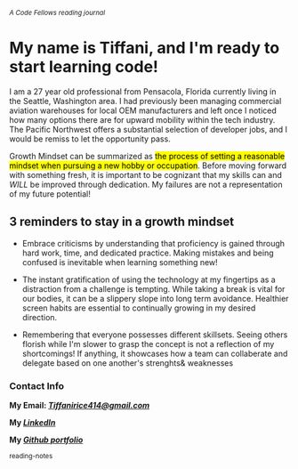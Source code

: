 <sub> *A  Code Fellows reading journal* </sub>

#	My name is Tiffani, and I'm ready to start learning code! 

I am a 27 year old professional from Pensacola, Florida currently living in the Seattle, Washington area. I had previously been managing commercial aviation warehouses for local OEM manufacturers and left once I noticed how many options there are for upward mobility within the tech industry. The Pacific Northwest offers a substantial selection of developer jobs, and I would be remiss to let the opportunity pass. 

Growth Mindset can be summarized as <mark> the process of setting a reasonable mindset when pursuing a new hobby or occupation</mark>. Before moving forward with something fresh, it is important to be cognizant that my skills can and *WILL* be improved through dedication. My failures are not a representation of my future potential!

## 3 reminders to stay in a growth mindset

- Embrace criticisms by understanding that proficiency is gained through hard work, time, and dedicated practice. Making mistakes and being confused is inevitable when learning something new!
 
- The instant gratification of using the technology at my fingertips as a distraction from a challenge is tempting. While taking a break is vital for our bodies, it can be a slippery slope into long term avoidance. Healthier screen habits are essential to continually growing in my desired direction. 
 
 - Remembering that everyone possesses different skillsets. Seeing others florish while I'm slower to grasp the concept is not a reflection of my shortcomings! If anything, it showcases how a team can collaberate and delegate based on one another's strenghts& weaknesses

### Contact Info
 
 **My Email: _[Tiffanirice414@gmail.com](Tiffanirice414@gmail.com)_**
 
 **My _[LinkedIn](https://www.linkedin.com/in/tiffani-rice-600658168/)_**
 
 **My _[Github portfolio](https://github.com/tiffanirice23)_** 

<sub> reading-notes </sub>
